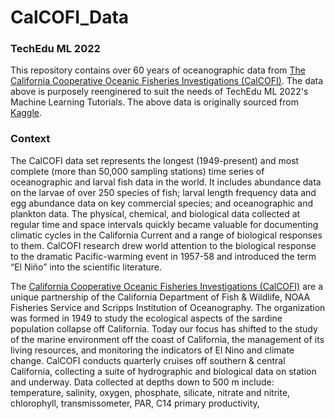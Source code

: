 # CalCOFI_Data

<h3>TechEdu ML 2022</h3>

<p>This repository contains over 60 years of oceanographic data from <a href='http://calcofi.org/about-calcofi.html'>The California Cooperative Oceanic Fisheries Investigations (CalCOFI)</a>. The data above is purposely reenginered to suit the needs of TechEdu ML 2022's Machine Learning Tutorials. The above data is originally sourced from 
<a href='https://www.kaggle.com/datasets/sohier/calcofi'>Kaggle</a>.</p>


<h3>Context</h3>

The CalCOFI data set represents the longest (1949-present) and most complete (more than 50,000 sampling stations) time series of oceanographic and larval fish data in the world. It includes abundance data on the larvae of over 250 species of fish; larval length frequency data and egg abundance data on key commercial species; and oceanographic and plankton data. The physical, chemical, and biological data collected at regular time and space intervals quickly became valuable for documenting climatic cycles in the California Current and a range of biological responses to them. CalCOFI research drew world attention to the biological response to the dramatic Pacific-warming event in 1957-58 and introduced the term “El Niño” into the scientific literature.

The <a href='http://calcofi.org/about-calcofi.html'>California Cooperative Oceanic Fisheries Investigations (CalCOFI)</a> are a unique partnership of the California Department of Fish & Wildlife, NOAA Fisheries Service and Scripps Institution of Oceanography. The organization was formed in 1949 to study the ecological aspects of the sardine population collapse off California. Today our focus has shifted to the study of the marine environment off the coast of California, the management of its living resources, and monitoring the indicators of El Nino and climate change. CalCOFI conducts quarterly cruises off southern & central California, collecting a suite of hydrographic and biological data on station and underway. Data collected at depths down to 500 m include: temperature, salinity, oxygen, phosphate, silicate, nitrate and nitrite, chlorophyll, transmissometer, PAR, C14 primary productivity, 
